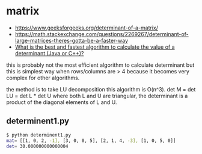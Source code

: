 # matrix

* https://www.geeksforgeeks.org/determinant-of-a-matrix/
* https://math.stackexchange.com/questions/2269267/determinant-of-large-matrices-theres-gotta-be-a-faster-way
* [What is the best and fastest algorithm to calculate the value of a determinant (Java or C++)?](https://www.quora.com/What-is-the-best-and-fastest-algorithm-to-calculate-the-value-of-a-determinant-Java-or-C++)

this is probably not the most efficient algorithm to calculate determinant but this is simplest way when rows/columns are > 4 because it becomes very complex for other algorithms.

the method is to take LU decomposition
this algorithm is O(n^3).
det M = det LU = det L * det U
where both L and U are triangular, the determinant is a product of the diagonal elements of L and U.

## determinent1.py

```sh
$ python determinent1.py 
mat= [[1, 0, 2, -1], [3, 0, 0, 5], [2, 1, 4, -3], [1, 0, 5, 0]]
det= 30.000000000000004
```

